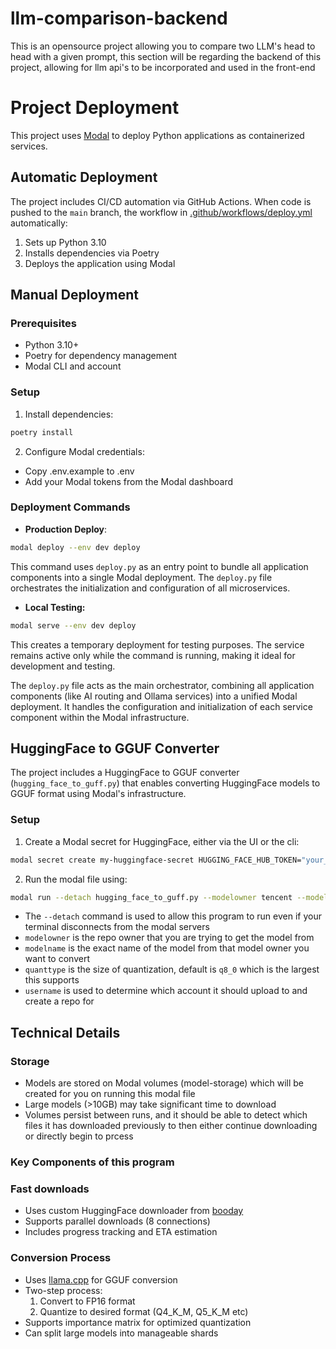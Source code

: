 # llm-comparison-backend
This is an opensource project allowing you to compare two LLM's head to head with a given prompt, this section will be regarding the backend of this project, allowing for llm api's to be incorporated and used in the front-end

# Project Deployment

This project uses [Modal](https://modal.com/) to deploy Python applications as containerized services.

## Automatic Deployment

The project includes CI/CD automation via GitHub Actions. When code is pushed to the `main` branch, the workflow in [.github/workflows/deploy.yml](.github/workflows/deploy.yml) automatically:

1. Sets up Python 3.10
2. Installs dependencies via Poetry
3. Deploys the application using Modal

## Manual Deployment

### Prerequisites
- Python 3.10+
- Poetry for dependency management
- Modal CLI and account

### Setup
1. Install dependencies:
```sh 
poetry install
```
2. Configure Modal credentials:
- Copy .env.example to .env
- Add your Modal tokens from the Modal dashboard
### Deployment Commands
- **Production Deploy**:
```sh
modal deploy --env dev deploy
```

This command uses `deploy.py` as an entry point to bundle all application components into a single Modal deployment. The `deploy.py` file orchestrates the initialization and configuration of all microservices.

- **Local Testing:**
```sh
modal serve --env dev deploy
```

This creates a temporary deployment for testing purposes. The service remains active only while the command is running, making it ideal for development and testing.

The `deploy.py` file acts as the main orchestrator, combining all application components (like AI routing and Ollama services) into a unified Modal deployment. It handles the configuration and initialization of each service component within the Modal infrastructure. 

## HuggingFace to GGUF Converter

The project includes a HuggingFace to GGUF converter (`hugging_face_to_guff.py`) that enables converting HuggingFace models to GGUF format using Modal's infrastructure.

### Setup
1. Create a Modal secret for HuggingFace, either via the UI or the cli:
```sh
modal secret create my-huggingface-secret HUGGING_FACE_HUB_TOKEN="your_token"
```
2. Run the modal file using:
```sh
modal run --detach hugging_face_to_guff.py --modelowner tencent --modelname Tencent-Hunyuan-Large --quanttype q8_0  --username Supa-AI
```
- The `--detach` command is used to allow this program to run even if your terminal disconnects from the modal servers
- `modelowner` is the repo owner that you are trying to get the model from
- `modelname` is the exact name of the model from that model owner you want to convert
- `quanttype` is the size of quantization, default is `q8_0` which is the largest this supports 
- `username` is used to determine which account it should upload to and create a repo for

## Technical Details
### Storage
- Models are stored on Modal volumes (model-storage) which will be created for you on running this modal file
- Large models (>10GB) may take significant time to download
- Volumes persist between runs, and it should be able to detect which files it has downloaded previously to then either continue downloading or directly begin to prcess

### Key Components of this program
### Fast downloads
- Uses custom HuggingFace downloader from [booday](https://github.com/bodaay/HuggingFaceModelDownloader) 
- Supports parallel downloads (8 connections)
- Includes progress tracking and ETA estimation

### Conversion Process 
- Uses [llama.cpp](https://github.com/ggerganov/llama.cpp) for GGUF conversion
- Two-step process:
    1. Convert to FP16 format
    2. Quantize to desired format (Q4_K_M, Q5_K_M etc)
- Supports importance matrix for optimized quantization
- Can split large models into manageable shards

